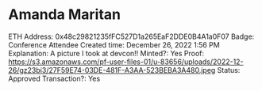 # Amanda Maritan

ETH Address: 0x48c29821235fFC527D1a265EaF2DDE0B4A1a0F07
Badge: Conference Attendee
Created time: December 26, 2022 1:56 PM
Explanation: A picture I took at devcon!!
Minted?: Yes
Proof: https://s3.amazonaws.com/pf-user-files-01/u-83656/uploads/2022-12-26/gz23bi3/27F59E74-03DE-481F-A3AA-523BEBA3A480.jpeg
Status: Approved
Transaction?: Yes
